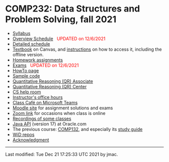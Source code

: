 # COMP232: Data Structures and Problem Solving, fall 2021

* [Syllabus](syllabus.docx)
* [Overview Schedule](schedule.xlsx)&nbsp;&nbsp;&nbsp;<font color="red">UPDATED on 12/6/2021</font>
* [Detailed schedule](resources)
* [Textbook](https://canvas.instructure.com/courses/3186473) on
  Canvas, and [instructions](textbook-instructions.md) on how to
  access it, including the offline version.
* [Homework assignments](hw)
* [Exams](exams.md)&nbsp;&nbsp;&nbsp;<font color="red">UPDATED on 12/6/2021</font>
* [HowTo page](howto.md)
* [Sample code](comp232-sample-code.zip)
* [Quantitative Reasoning (QR) Associate](qra.md)
* [Quantitative Reasoning (QR) Center](https://users.dickinson.edu/~jmac/qr-center.html)
* [CS help room](help-room/cs-help-room.md)
* [Instructor's office hours](https://users.dickinson.edu/~jmac/office-hours.html)
* [Class Caf&eacute; on Microsoft Teams](https://teams.microsoft.com/l/channel/19%3adfaa759531294a5db934de2c461e757f%40thread.tacv2/Class%2520Caf%25C3%25A9?groupId=58a2e67c-ea1c-431b-b361-3b17e0f3df37&tenantId=6232b055-76b9-4c13-9b88-b562ae7db6fb)
* [Moodle site](https://lms.dickinson.edu/course/view.php?id=45781) for assignment solutions and exams
* [Zoom link](https://lms.dickinson.edu/mod/url/view.php?id=1036902)
  for occasions when class is online
* [Recordings of some classes](https://lms.dickinson.edu/mod/page/view.php?id=1041988)
* [Java API](https://docs.oracle.com/en/java/javase/17/docs/api/index.html) (version 17) at Oracle.com
* The previous course: [COMP132](https://users.dickinson.edu/~jmac/courses/previous/spring-2021-comp132/), and especially its [study guide](https://users.dickinson.edu/~jmac/courses/previous/spring-2021-comp132/study-guide-4-26-2021.docx)
* [WiD repos](wid-repos.md)
* [Acknowledgment](acknowledgment.md)



<!---
    <UL>
      <LI><A HREF="syllabus-12-1-2020.docx">Syllabus</A> </LI>
      <LI><A HREF="schedule-12-2-2020.xlsx">Summary schedule </A> </LI>
      <LI><A HREF="resources">Detailed schedule and class resources</A></LI>
      <LI><A HREF="hw">Homework assignments</A></LI>
      <LI><A HREF="exams">Exams</A></LI>
      <LI><A HREF="https://lms.dickinson.edu/course/view.php?id=45226">Moodle</A></LI>
    </UL>
    <hr>
  </body>
</html>
-->


----
Last modified: Tue Dec 21 17:25:33 UTC 2021 by jmac.
